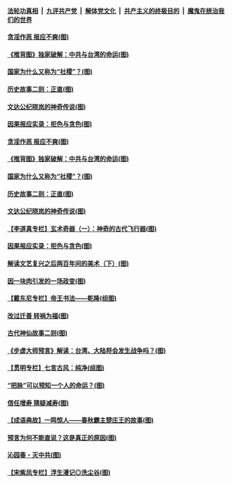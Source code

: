 

####  [法轮功真相](../../../../basic/blob/master/README.md?t=09221803) &nbsp;|&nbsp; [九评共产党](../../../../9ping.md/blob/master/README.md?t=09221803) &nbsp;|&nbsp; [解体党文化](../../../../jtdwh.md/blob/master/README.md?t=09221803)  &nbsp;|&nbsp; [共产主义的终极目的](../../../../gczydzjmd.md/blob/master/README.md?t=09221803) &nbsp;|&nbsp; [魔鬼在统治我们的世界](../../../../mgztzwmdsj.md/blob/master/README.md?t=09221803) 

#### [贪淫作恶 报应不爽(图)](../pages/p7/946692.md?t=09221803) 

#### [《推背图》独家破解：中共与台湾的命运(图)](../pages/p7/944017.md?t=09221803) 

#### [国家为什么又称为“社稷”？(图)](../pages/p7/946693.md?t=09221803) 

#### [历史故事二则：正直(图)](../pages/p7/946537.md?t=09221803) 

#### [文达公纪晓岚的神奇传说(图)](../pages/p7/943447.md?t=09221803) 

#### [因果报应实录：拒色与贪色(图)](../pages/p7/946530.md?t=09221803) 

#### [贪淫作恶 报应不爽(图)](../pages/p7/946692.md?t=09221803) 

#### [《推背图》独家破解：中共与台湾的命运(图)](../pages/p7/944017.md?t=09221803) 

#### [国家为什么又称为“社稷”？(图)](../pages/p7/946693.md?t=09221803) 

#### [历史故事二则：正直(图)](../pages/p7/946537.md?t=09221803) 

#### [文达公纪晓岚的神奇传说(图)](../pages/p7/943447.md?t=09221803) 

#### [【李道真专栏】玄术奇器（一）：神奇的古代飞行器(图)](../pages/p7/946715.md?t=09221803) 

#### [因果报应实录：拒色与贪色(图)](../pages/p7/946530.md?t=09221803) 

#### [解读文艺复兴之后两百年间的美术（下）(图)](../pages/p7/945958.md?t=09221803) 

#### [因一块肉引发的一场政变(图)](../pages/p7/946599.md?t=09221803) 

#### [【戴东尼专栏】帝王书法——乾隆(组图)](../pages/p7/944436.md?t=09221803) 

#### [改过迁善 转祸为福(图)](../pages/p7/946528.md?t=09221803) 

#### [古代神仙故事二则(图)](../pages/p7/946523.md?t=09221803) 

#### [《步虚大师预言》解读：台湾、大陆将会发生战争吗？(图)](../pages/p7/946541.md?t=09221803) 

#### [【贯明专栏】七言古风：纯净(组图)](../pages/p7/946416.md?t=09221803) 

#### [“把脉”可以预知一个人的命运？(图)](../pages/p7/946417.md?t=09221803) 

#### [信任增寿 猜疑减寿(图)](../pages/p7/946303.md?t=09221803) 

#### [【成语典故】一鸣惊人——春秋霸主楚庄王的故事(图)](../pages/p7/945772.md?t=09221803) 

#### [预言为何不能直说？这是真正的原因(图)](../pages/p7/945924.md?t=09221803) 

#### [沁园春・灭中共(图)](../pages/p7/946305.md?t=09221803) 

#### [【宋紫凤专栏】浮生漫记◎洗尘谷(图)](../pages/p7/944955.md?t=09221803) 

